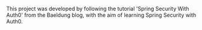 This project was developed by following the tutorial 'Spring Security With Auth0' from the Baeldung blog, with the aim of learning Spring Security with Auth0.
